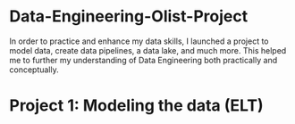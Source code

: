 # Data-Engineering-Olist-Project

In order to practice and enhance my data skills, I launched a project to model data, create data pipelines, a data lake, and much more. This helped me to further my understanding of Data Engineering both practically and conceptually.


# Project 1: Modeling the data (ELT)
